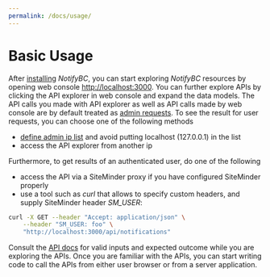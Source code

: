 ```yaml
---
permalink: /docs/usage/
---
```


# Basic Usage

After [installing](../installation) _NotifyBC_, you can start exploring _NotifyBC_ resources by opening web console [http://localhost:3000](http://localhost:3000). You can further explore APIs by clicking the API explorer in web console and expand the data models. The API calls you made with API explorer as well as API calls made by web console are by default treated as [admin requests](../overview/#architecture). To see the result for user requests, you can choose one of the following methods

- [define admin ip list](../config-adminIpList/) and avoid putting localhost (127.0.0.1) in the list
- access the API explorer from another ip

Furthermore, to get results of an authenticated user, do one of the following

- access the API via a SiteMinder proxy if you have configured SiteMinder properly
- use a tool such as _curl_ that allows to specify custom headers, and supply SiteMinder header _SM_USER_:

```sh
curl -X GET --header "Accept: application/json" \
    --header "SM_USER: foo" \
    "http://localhost:3000/api/notifications"
```

Consult the [API docs](../api-overview/) for valid inputs and expected outcome while you are exploring the APIs. Once you are familiar with the APIs, you can start writing code to call the APIs from either user browser or from a server application.
